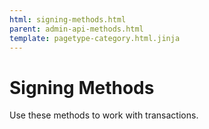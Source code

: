 ```yaml
---
html: signing-methods.html
parent: admin-api-methods.html
template: pagetype-category.html.jinja
---
```

# Signing Methods
Use these methods to work with transactions.